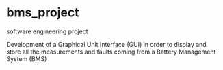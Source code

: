 # bms_project
software engineering project

Development of a Graphical Unit Interface (GUI) in order to display and store
all the measurements and faults coming from a Battery Management System (BMS)
